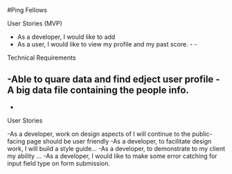 #Ping Fellows

User Stories (MVP)

- As a developer, I would like to add
- As a user, I would like to view my profile and my past score.
-<!--- As a user I would like to nearest playarea inside 5mile.-->
-<!--- As a user i would like see if in 5 mile radius someone is interested in playing.-->


Technical Requirements

-Able to quare data and find edject user profile
-A big data file containing the people info.
-
-

User Stories


-As a developer, work on design aspects of  I will continue to the public-facing page should be user friendly
-As a developer, to facilitate design work, I will build a style guide...
-As a developer, to demonstrate to my client my ability ...
-As a developer, I would like to make some error catching for input field type on form submission.
